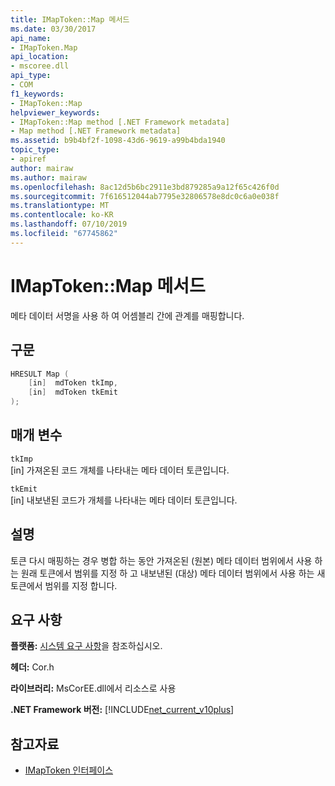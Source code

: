 ```yaml
---
title: IMapToken::Map 메서드
ms.date: 03/30/2017
api_name:
- IMapToken.Map
api_location:
- mscoree.dll
api_type:
- COM
f1_keywords:
- IMapToken::Map
helpviewer_keywords:
- IMapToken::Map method [.NET Framework metadata]
- Map method [.NET Framework metadata]
ms.assetid: b9b4bf2f-1098-43d6-9619-a99b4bda1940
topic_type:
- apiref
author: mairaw
ms.author: mairaw
ms.openlocfilehash: 8ac12d5b6bc2911e3bd879285a9a12f65c426f0d
ms.sourcegitcommit: 7f616512044ab7795e32806578e8dc0c6a0e038f
ms.translationtype: MT
ms.contentlocale: ko-KR
ms.lasthandoff: 07/10/2019
ms.locfileid: "67745862"
---
```

# <a name="imaptokenmap-method"></a>IMapToken::Map 메서드
메타 데이터 서명을 사용 하 여 어셈블리 간에 관계를 매핑합니다.  
  
## <a name="syntax"></a>구문  
  
```cpp  
HRESULT Map (  
    [in]  mdToken tkImp,   
    [in]  mdToken tkEmit  
);  
```  
  
## <a name="parameters"></a>매개 변수  
 `tkImp`  
 [in] 가져온된 코드 개체를 나타내는 메타 데이터 토큰입니다.  
  
 `tkEmit`  
 [in] 내보낸된 코드가 개체를 나타내는 메타 데이터 토큰입니다.  
  
## <a name="remarks"></a>설명  
 토큰 다시 매핑하는 경우 병합 하는 동안 가져온된 (원본) 메타 데이터 범위에서 사용 하는 원래 토큰에서 범위를 지정 하 고 내보낸된 (대상) 메타 데이터 범위에서 사용 하는 새 토큰에서 범위를 지정 합니다.  
  
## <a name="requirements"></a>요구 사항  
 **플랫폼:** [시스템 요구 사항](../../../../docs/framework/get-started/system-requirements.md)을 참조하십시오.  
  
 **헤더:** Cor.h  
  
 **라이브러리:** MsCorEE.dll에서 리소스로 사용  
  
 **.NET Framework 버전:** [!INCLUDE[net_current_v10plus](../../../../includes/net-current-v10plus-md.md)]  
  
## <a name="see-also"></a>참고자료

- [IMapToken 인터페이스](../../../../docs/framework/unmanaged-api/metadata/imaptoken-interface.md)
